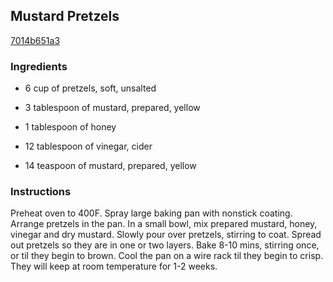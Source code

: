 ## Mustard Pretzels

[7014b651a3](http://www.food.com/recipe/mustard-pretzels-134129)

### Ingredients

 - 6 cup of pretzels, soft, unsalted

 - 3 tablespoon of mustard, prepared, yellow

 - 1 tablespoon of honey

 - 12 tablespoon of vinegar, cider

 - 14 teaspoon of mustard, prepared, yellow

### Instructions

Preheat oven to 400F. Spray large baking pan with nonstick coating. Arrange pretzels in the pan. In a small bowl, mix prepared mustard, honey, vinegar and dry mustard. Slowly pour over pretzels, stirring to coat. Spread out pretzels so they are in one or two layers. Bake 8-10 mins, stirring once, or til they begin to brown. Cool the pan on a wire rack til they begin to crisp. They will keep at room temperature for 1-2 weeks.